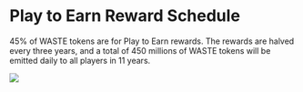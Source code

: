 # Play to Earn Reward Schedule

45% of WASTE tokens are for Play to Earn rewards. The rewards are halved every three years, and a total of 450 millions of WASTE tokens will be emitted daily to all players in 11 years.

![](https://lh4.googleusercontent.com/4blTsCd7no0lx2ttw4Sq\_xGzWTZ0bZHKv8GDFGC\_TJLjjsptd9FvzvY9avb1rtj2gxS4JgvvlG5HjVZMkNxm\_UoVCs-1nqGuTYA7CcvsC-yTAvO41c-pGjRYyPH9ZFYpX5\_Kdjcp)

